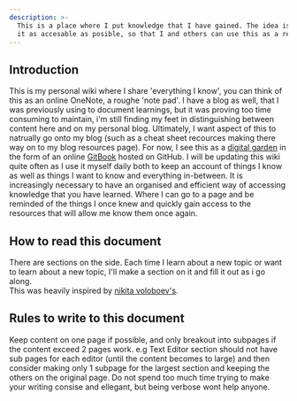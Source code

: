```yaml
---
description: >-
  This is a place where I put knowledge that I have gained. The idea is to make
  it as accesable as posible, so that I and others can use this as a resource.
---
```


## Introduction

This is my personal wiki where I share 'everything I know', you can think of this as an online OneNote, a roughe 'note pad'.
I have a blog as well, that I was previously using to document learnings, but it was proving too time consuming to maintain, i'm still finding my feet in distinguishing between content here and on my personal blog. Ultimately, I want aspect of this to natrually go onto my blog (such as a cheat sheet recources making there way on to my blog resources page).
For now, I see this as a [digital garden](https://www.reddit.com/r/DigitalGardens/) in the form of an online [GitBook](https://www.gitbook.com/) hosted on GitHub. I will be updating this wiki quite often as I use it myself daily both to keep an account of things I know as well as things I want to know and everything in-between. 
It is increasingly necessary to have an organised and efficient way of accessing knowledge that you have learned. Where I can go to a page and be reminded of the things I once knew and quickly gain access to the resources that will allow me know them once again. 

## How to read this document

There are sections on the side. Each time I learn about a new topic or want to learn about a new topic, I'll make a section on it and fill it out as i go along.   
This was heavily inspired by [nikita voloboev's](https://wiki.nikitavoloboev.xyz/macos/macos-apps).

## Rules to write to this document

Keep content on one page if possible, and only breakout into subpages if the content exceed 2 pages work. e.g Text Editor section should not have sub pages for each editor (until the content becomes to large) and then consider making only 1 subpage for the largest section and keeping the others on the original page. 
Do not spend too much time trying to make your writing consise and ellegant, but being verbose wont help anyone. 